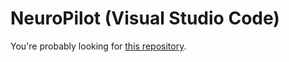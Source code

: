 # NeuroPilot (Visual Studio Code)

You're probably looking for [this repository](https://github.com/VSC-NeuroPilot/neuropilot).

<!-- NOT filling this out later -->
